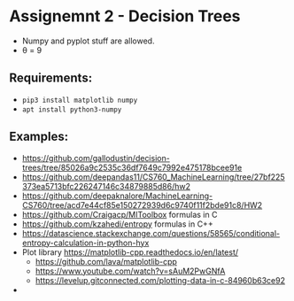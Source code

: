 # Assignemnt 2 - Decision Trees
- Numpy and pyplot stuff are allowed.
- θ = 9

## Requirements: 
- `pip3 install matplotlib numpy`
- `apt install python3-numpy`


## Examples: 
- https://github.com/gallodustin/decision-trees/tree/85026a9c2535c36df7649c7992e475178bcee91e 
- https://github.com/deepandas11/CS760_MachineLearning/tree/27bf225373ea5713bfc226247146c34879885d86/hw2
- https://github.com/deepaknalore/MachineLearning-CS760/tree/acd7e44cf85e150272939d6c9740f11f2bde91c8/HW2
- https://github.com/Craigacp/MIToolbox formulas in C
- https://github.com/kzahedi/entropy formulas in C++
- https://datascience.stackexchange.com/questions/58565/conditional-entropy-calculation-in-python-hyx
- Plot library https://matplotlib-cpp.readthedocs.io/en/latest/ 
  - https://github.com/lava/matplotlib-cpp
  - https://www.youtube.com/watch?v=sAuM2PwGNfA
  - https://levelup.gitconnected.com/plotting-data-in-c-84960b63ce92
- 


